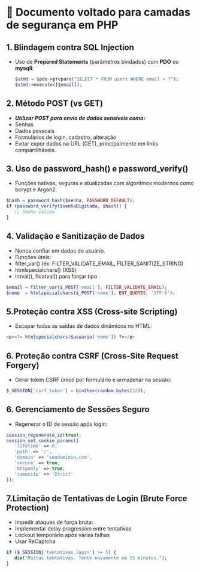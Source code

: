 # 🔐 Documento voltado para camadas de segurança em PHP

## 1. Blindagem contra SQL Injection
- Uso de **Prepared Statements** (parâmetros bindados) com **PDO** ou **mysqli**:
  ```php
  $stmt = $pdo->prepare("SELECT * FROM users WHERE email = ?");
  $stmt->execute([$email]);

## 2. Método POST (vs GET)
- ***Utilizar POST para envio de dados sensíveis como:***
- Senhas
- Dados pessoais
- Formulários de login, cadastro, alteração
- Evitar expor dados na URL (GET), principalmente em links compartilháveis.

## 3. Uso de password_hash() e password_verify()
- Funções nativas, seguras e atualizadas com algoritmos modernos como bcrypt e Argon2.
 ```php
$hash = password_hash($senha, PASSWORD_DEFAULT);
if (password_verify($senhaDigitada, $hash)) {
    // Senha válida
}
 ```

## 4. Validação e Sanitização de Dados

- Nunca confiar em dados do usuário.
- Funções úteis:
- filter_var() (ex: FILTER_VALIDATE_EMAIL, FILTER_SANITIZE_STRING)
- htmlspecialchars() (XSS)
- intval(), floatval() para forçar tipo
 ```php
$email = filter_var($_POST['email'], FILTER_VALIDATE_EMAIL);
$nome  = htmlspecialchars($_POST['nome'], ENT_QUOTES, 'UTF-8');
 ```

## 5.Proteção contra XSS (Cross-site Scripting)
- Escapar todas as saídas de dados dinâmicos no HTML:
 ```php
 <p><?= htmlspecialchars($usuario['nome']) ?></p>
 ```

## 6. Proteção contra CSRF (Cross-Site Request Forgery)
- Gerar token CSRF único por formulário e armazenar na sessão:
 ```php
$_SESSION['csrf_token'] = bin2hex(random_bytes(32));
 ```

## 6. Gerenciamento de Sessões Seguro
- Regenerar o ID de sessão após login:
 ```php
session_regenerate_id(true);
session_set_cookie_params([
    'lifetime' => 0,
    'path' => '/',
    'domain' => 'seudominio.com',
    'secure' => true,
    'httponly' => true,
    'samesite' => 'Strict'
]);
 ```

## 7.Limitação de Tentativas de Login (Brute Force Protection)
- Impedir ataques de força bruta:
- Implementar delay progressivo entre tentativas
- Lockout temporário após várias falhas
- Usar ReCaptcha
 ```php
if ($_SESSION['tentativas_login'] >= 5) {
    die("Muitas tentativas. Tente novamente em 15 minutos.");
}
 ```


